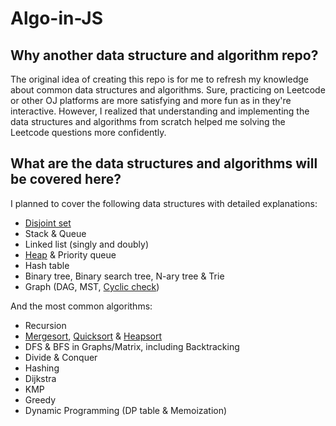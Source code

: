 # Algo-in-JS

## Why another data structure and algorithm repo?
The original idea of creating this repo is for me to refresh my knowledge about common data structures and algorithms. Sure, practicing on Leetcode or other OJ platforms are more satisfying and more fun as in they're interactive. However, I realized that understanding and implementing the data structures and algorithms from scratch helped me solving the Leetcode questions more confidently.

## What are the data structures and algorithms will be covered here?
I planned to cover the following data structures with detailed explanations:

- [Disjoint set](https://github.com/ccwukong/Algo-in-JS/blob/main/searching/graph/disjointSet.js)
- Stack & Queue
- Linked list (singly and doubly)
- [Heap](https://github.com/ccwukong/Algo-in-JS/blob/main/sorting/heapSort.js) & Priority queue
- Hash table
- Binary tree, Binary search tree, N-ary tree & Trie
- Graph (DAG, MST, [Cyclic check](https://github.com/ccwukong/Algo-in-JS/blob/main/searching/graph/hasCycle.js))

And the most common algorithms:
- Recursion
- [Mergesort](https://github.com/ccwukong/Algo-in-JS/blob/main/sorting/heapSort.js), [Quicksort](https://github.com/ccwukong/Algo-in-JS/blob/main/sorting/quickSort.js) & [Heapsort](https://github.com/ccwukong/Algo-in-JS/blob/main/sorting/heapSort.js)
- DFS & BFS in Graphs/Matrix, including Backtracking
- Divide & Conquer
- Hashing
- Dijkstra
- KMP
- Greedy
- Dynamic Programming (DP table & Memoization)

